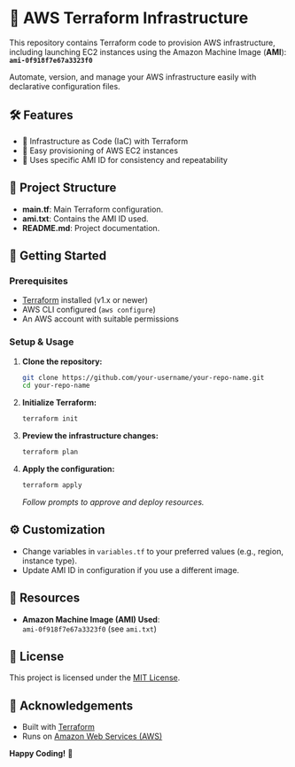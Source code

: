 # 🚀 AWS Terraform Infrastructure

This repository contains Terraform code to provision AWS infrastructure, including launching EC2 instances using the Amazon Machine Image (**AMI**):  
**`ami-0f918f7e67a3323f0`**

Automate, version, and manage your AWS infrastructure easily with declarative configuration files.

## 🛠️ Features

- 🔹 Infrastructure as Code (IaC) with Terraform
- 🔹 Easy provisioning of AWS EC2 instances
- 🔹 Uses specific AMI ID for consistency and repeatability

## 🚧 Project Structure

- **main.tf**: Main Terraform configuration.
- **ami.txt**: Contains the AMI ID used.
- **README.md**: Project documentation.

## 🌟 Getting Started

### Prerequisites

- [Terraform](https://www.terraform.io/downloads.html) installed (v1.x or newer)
- AWS CLI configured (`aws configure`)
- An AWS account with suitable permissions

### Setup & Usage

1. **Clone the repository:**
   ```bash
   git clone https://github.com/your-username/your-repo-name.git
   cd your-repo-name
   ```

2. **Initialize Terraform:**
   ```bash
   terraform init
   ```

3. **Preview the infrastructure changes:**
   ```bash
   terraform plan
   ```

4. **Apply the configuration:**
   ```bash
   terraform apply
   ```

   _Follow prompts to approve and deploy resources._

## ⚙️ Customization

- Change variables in `variables.tf` to your preferred values (e.g., region, instance type).
- Update AMI ID in configuration if you use a different image.

## 📂 Resources

- **Amazon Machine Image (AMI) Used**:  
  `ami-0f918f7e67a3323f0` (see `ami.txt`)

## 📝 License

This project is licensed under the [MIT License](LICENSE).

## 🙌 Acknowledgements

- Built with [Terraform](https://terraform.io)
- Runs on [Amazon Web Services (AWS)](https://aws.amazon.com/)

**Happy Coding!** 🚀

